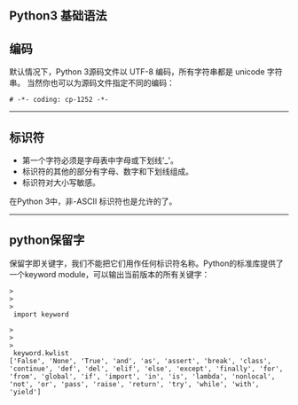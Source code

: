 ## Python3 基础语法

## 编码

默认情况下，Python 3源码文件以 UTF-8 编码，所有字符串都是 unicode 字符串。 当然你也可以为源码文件指定不同的编码：

```
# -*- coding: cp-1252 -*-

```

---

## 标识符

* 第一个字符必须是字母表中字母或下划线'\_'。
* 标识符的其他的部分有字母、数字和下划线组成。
* 标识符对大小写敏感。

在Python 3中，非-ASCII 标识符也是允许的了。

---

## python保留字

保留字即关键字，我们不能把它们用作任何标识符名称。Python的标准库提供了一个keyword module，可以输出当前版本的所有关键字：

```
>
>
>
 import keyword

>
>
>
 keyword.kwlist
['False', 'None', 'True', 'and', 'as', 'assert', 'break', 'class', 'continue', 'def', 'del', 'elif', 'else', 'except', 'finally', 'for', 'from', 'global', 'if', 'import', 'in', 'is', 'lambda', 'nonlocal', 'not', 'or', 'pass', 'raise', 'return', 'try', 'while', 'with', 'yield']

```

  


